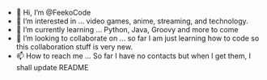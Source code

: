 - 👋 Hi, I’m @FeekoCode
- 👀 I’m interested in ... video games, anime, streaming, and technology.
- 🌱 I’m currently learning ... Python, Java, Groovy and more to come
- 💞️ I’m looking to collaborate on ... so far I am just learning how to code so this collaboration stuff is very new.
- 📫 How to reach me ... So far I have no contacts but when I get them, I shall update README

<!---
FeekoCode/FeekoCode is a ✨ special ✨ repository because its `README.md` (this file) appears on your GitHub profile.
You can click the Preview link to take a look at your changes.
--->
